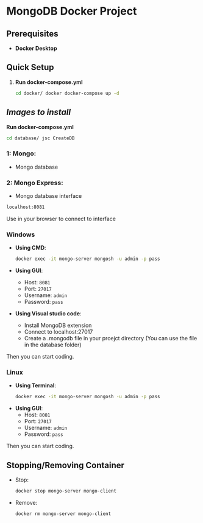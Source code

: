 
# MongoDB Docker Project

## Prerequisites

- **Docker Desktop**

## Quick Setup

1. **Run docker-compose.yml**
   
   ```bash
   cd docker/ docker docker-compose up -d
   ```
   
## *Images to install*

**Run docker-compose.yml**
   
   ```bash
   cd database/ jsc CreateDB
   ```

### 1: Mongo:
   * Mongo database

### 2: Mongo Express:
   * Mongo database interface

   ```bash
localhost:8081
```  
Use in your browser to connect to interface

### Windows

- **Using CMD**:
  ```bash
  docker exec -it mongo-server mongosh -u admin -p pass
  ```
- **Using GUI**:
  - Host: `8081`
  - Port: `27017`
  - Username: `admin`
  - Password: `pass`

- **Using Visual studio code**:
  - Install MongoDB extension
  - Connect to localhost:27017
  - Create a .mongodb file in your proejct directory (You can use the file in the database folder)

Then you can start coding.
    
### Linux

- **Using Terminal**:
  ```bash
  docker exec -it mongo-server mongosh -u admin -p pass
  ```
- **Using GUI**:
  - Host: `8081` 
  - Port: `27017`
  - Username: `admin`
  - Password: `pass`

Then you can start coding.
## Stopping/Removing Container

- Stop:
  ```bash
  docker stop mongo-server mongo-client
  ```
- Remove:
  ```bash
  docker rm mongo-server mongo-client
  ```
